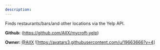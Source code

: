 ```yaml
---
description: 
---
```

Finds restaurants/bars/and other locations via the Yelp API.

**Github:** (https://github.com/AIIX/mycroft-yelp)

**Owner:** [@AIIX](https://github.com/AIIX) ![https://avatars3.githubusercontent.com/u/19663666?v=4]

